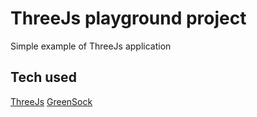 # ThreeJs playground project

Simple example of ThreeJs application

## Tech used

[ThreeJs](https://threejs.org/)
[GreenSock](https://greensock.com/)